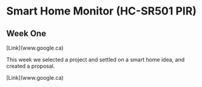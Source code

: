 # Smart Home Monitor (HC-SR501 PIR)


<h2> Week One </h2>
[Link](www.google.ca)

<p> This week we selected a project and settled on a smart home idea, and created a proposal. </p> 
[Link](www.google.ca)
